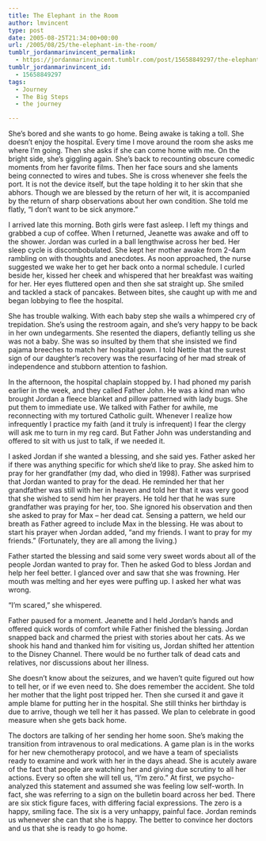 ```yaml
---
title: The Elephant in the Room
author: lmvincent
type: post
date: 2005-08-25T21:34:00+00:00
url: /2005/08/25/the-elephant-in-the-room/
tumblr_jordanmarinvincent_permalink:
  - https://jordanmarinvincent.tumblr.com/post/15658849297/the-elephant-in-the-room
tumblr_jordanmarinvincent_id:
  - 15658849297
tags:
  - Journey
  - The Big Steps
  - the journey

---
```

She&rsquo;s bored and she wants to go home. Being awake is taking a toll. She doesn&rsquo;t enjoy the hospital. Every time I move around the room she asks me where I&rsquo;m going. Then she asks if she can come home with me. On the bright side, she&rsquo;s giggling again. She&rsquo;s back to recounting obscure comedic moments from her favorite films. Then her face sours and she laments being connected to wires and tubes. She is cross whenever she feels the port. It is not the device itself, but the tape holding it to her skin that she abhors. Though we are blessed by the return of her wit, it is accompanied by the return of sharp observations about her own condition. She told me flatly, &ldquo;I don&rsquo;t want to be sick anymore.&rdquo;<a name="more"></a>

I arrived late this morning. Both girls were fast asleep. I left my things and grabbed a cup of coffee. When I returned, Jeanette was awake and off to the shower. Jordan was curled in a ball lengthwise across her bed. Her sleep cycle is discombobulated. She kept her mother awake from 2-4am rambling on with thoughts and anecdotes. As noon approached, the nurse suggested we wake her to get her back onto a normal schedule. I curled beside her, kissed her cheek and whispered that her breakfast was waiting for her. Her eyes fluttered open and then she sat straight up. She smiled and tackled a stack of pancakes. Between bites, she caught up with me and began lobbying to flee the hospital.

She has trouble walking. With each baby step she wails a whimpered cry of trepidation. She&rsquo;s using the restroom again, and she&rsquo;s very happy to be back in her own undegarments. She resented the diapers, defiantly telling us she was not a baby. She was so insulted by them that she insisted we find pajama breeches to match her hospital gown. I told Nettie that the surest sign of our daughter&rsquo;s recovery was the resurfacing of her mad streak of independence and stubborn attention to fashion.

In the afternoon, the hospital chaplain stopped by. I had phoned my parish earlier in the week, and they called Father John. He was a kind man who brought Jordan a fleece blanket and pillow patterned with lady bugs. She put them to immediate use. We talked with Father for awhile, me reconnecting with my tortured Catholic guilt. Whenever I realize how infrequently I practice my faith (and it truly is infrequent) I fear the clergy will ask me to turn in my reg card. But Father John was understanding and offered to sit with us just to talk, if we needed it.

I asked Jordan if she wanted a blessing, and she said yes. Father asked her if there was anything specific for which she&rsquo;d like to pray. She asked him to pray for her grandfather (my dad, who died in 1998). Father was surprised that Jordan wanted to pray for the dead. He reminded her that her grandfather was still with her in heaven and told her that it was very good that she wished to send him her prayers. He told her that he was sure grandfather was praying for her, too. She ignored his observation and then she asked to pray for Max &ndash; her dead cat. Sensing a pattern, we held our breath as Father agreed to include Max in the blessing. He was about to start his prayer when Jordan added, &ldquo;and my friends. I want to pray for my friends.&rdquo; (Fortunately, they are all among the living.)

Father started the blessing and said some very sweet words about all of the people Jordan wanted to pray for. Then he asked God to bless Jordan and help her feel better. I glanced over and saw that she was frowning. Her mouth was melting and her eyes were puffing up. I asked her what was wrong.

&ldquo;I&rsquo;m scared,&rdquo; she whispered.

Father paused for a moment. Jeanette and I held Jordan&rsquo;s hands and offered quick words of comfort while Father finished the blessing. Jordan snapped back and charmed the priest with stories about her cats. As we shook his hand and thanked him for visiting us, Jordan shifted her attention to the Disney Channel. There would be no further talk of dead cats and relatives, nor discussions about her illness.

She doesn&rsquo;t know about the seizures, and we haven&rsquo;t quite figured out how to tell her, or if we even need to. She does remember the accident. She told her mother that the light post tripped her. Then she cursed it and gave it ample blame for putting her in the hospital. She still thinks her birthday is due to arrive, though we tell her it has passed. We plan to celebrate in good measure when she gets back home.

The doctors are talking of her sending her home soon. She&rsquo;s making the transition from intravenous to oral medications. A game plan is in the works for her new chemotherapy protocol, and we have a team of specialists ready to examine and work with her in the days ahead. She is acutely aware of the fact that people are watching her and giving due scrutiny to all her actions. Every so often she will tell us, &ldquo;I&rsquo;m zero.&rdquo; At first, we psycho-analyzed this statement and assumed she was feeling low self-worth. In fact, she was referring to a sign on the bulletin board across her bed. There are six stick figure faces, with differing facial expressions. The zero is a happy, smiling face. The six is a very unhappy, painful face. Jordan reminds us whenever she can that she is happy. The better to convince her doctors and us that she is ready to go home.

<div class="blogger-post-footer">
  <img loading="lazy" width="1" height="1" src="https://blogger.googleusercontent.com/tracker/9039099668816362935-5627046883158403087?l=jordansjourney2.blogspot.com" alt="" />
</div>
